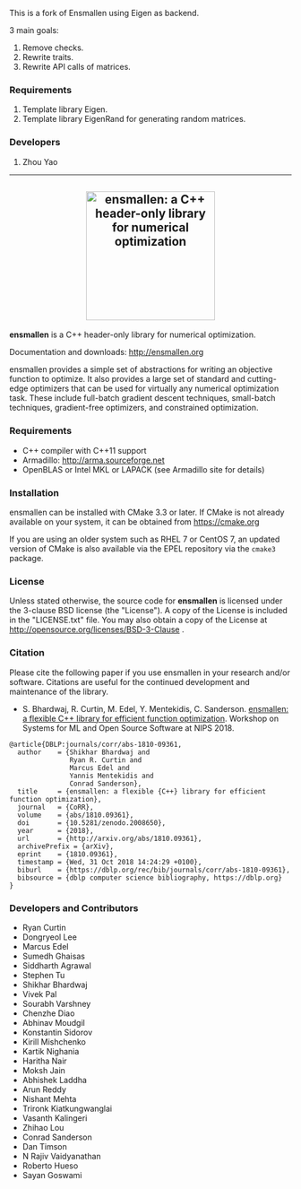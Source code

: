 This is a fork of Ensmallen using Eigen as backend.

3 main goals:

1. Remove checks.
2. Rewrite traits.
3. Rewrite API calls of matrices.

### Requirements
1. Template library Eigen.
2. Template library EigenRand for generating random matrices.

### Developers
1. Zhou Yao


-----


<h2 align="center">
  <a href="http://ensmallen.org/"><img src="http://ensmallen.org/img/ensmallen_text.svg" style="background-color:rgba(0,0,0,0);" height=230 alt="ensmallen: a C++ header-only library for numerical optimization"></a>
</h2>

**ensmallen** is a C++ header-only library for numerical optimization.

Documentation and downloads: http://ensmallen.org

ensmallen provides a simple set of abstractions for writing an objective
function to optimize. It also provides a large set of standard and cutting-edge
optimizers that can be used for virtually any numerical optimization task.
These include full-batch gradient descent techniques, small-batch techniques,
gradient-free optimizers, and constrained optimization.


### Requirements

* C++ compiler with C++11 support
* Armadillo: http://arma.sourceforge.net
* OpenBLAS or Intel MKL or LAPACK (see Armadillo site for details)


### Installation

ensmallen can be installed with CMake 3.3 or later.
If CMake is not already available on your system, it can be obtained from https://cmake.org

If you are using an older system such as RHEL 7 or CentOS 7,
an updated version of CMake is also available via the EPEL repository via the `cmake3` package.


### License

Unless stated otherwise, the source code for **ensmallen** is licensed under the
3-clause BSD license (the "License").  A copy of the License is included in the
"LICENSE.txt" file.  You may also obtain a copy of the License at
http://opensource.org/licenses/BSD-3-Clause .

### Citation

Please cite the following paper if you use ensmallen in your research and/or
software. Citations are useful for the continued development and maintenance of
the library.

* S. Bhardwaj, R. Curtin, M. Edel, Y. Mentekidis, C. Sanderson.
  [ensmallen: a flexible C++ library for efficient function optimization](http://www.ensmallen.org/files/ensmallen_2018.pdf).
  Workshop on Systems for ML and Open Source Software at NIPS 2018.

```
@article{DBLP:journals/corr/abs-1810-09361,
  author    = {Shikhar Bhardwaj and
               Ryan R. Curtin and
               Marcus Edel and
               Yannis Mentekidis and
               Conrad Sanderson},
  title     = {ensmallen: a flexible {C++} library for efficient function optimization},
  journal   = {CoRR},
  volume    = {abs/1810.09361},
  doi       = {10.5281/zenodo.2008650},
  year      = {2018},
  url       = {http://arxiv.org/abs/1810.09361},
  archivePrefix = {arXiv},
  eprint    = {1810.09361},
  timestamp = {Wed, 31 Oct 2018 14:24:29 +0100},
  biburl    = {https://dblp.org/rec/bib/journals/corr/abs-1810-09361},
  bibsource = {dblp computer science bibliography, https://dblp.org}
}
```

### Developers and Contributors

* Ryan Curtin
* Dongryeol Lee
* Marcus Edel
* Sumedh Ghaisas
* Siddharth Agrawal
* Stephen Tu
* Shikhar Bhardwaj
* Vivek Pal
* Sourabh Varshney
* Chenzhe Diao
* Abhinav Moudgil
* Konstantin Sidorov
* Kirill Mishchenko
* Kartik Nighania
* Haritha Nair
* Moksh Jain
* Abhishek Laddha
* Arun Reddy
* Nishant Mehta
* Trironk Kiatkungwanglai
* Vasanth Kalingeri
* Zhihao Lou
* Conrad Sanderson
* Dan Timson
* N Rajiv Vaidyanathan
* Roberto Hueso
* Sayan Goswami
